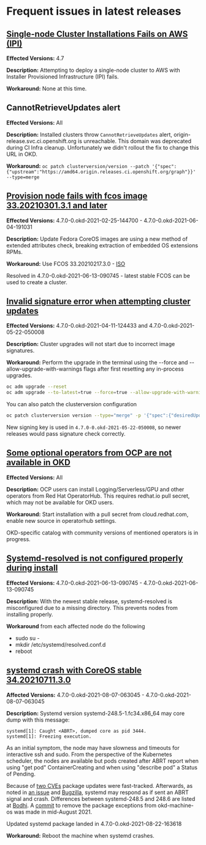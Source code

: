 # Frequent issues in latest releases

## [Single-node Cluster Installations Fails on AWS (IPI)](https://github.com/openshift/okd/issues/862)

  **Effected Versions:** 4.7

  **Description:** Attempting to deploy a single-node cluster to AWS with Installer Provisioned Infrastructure (IPI) fails.

  **Workaround:** None at this time. 

## CannotRetrieveUpdates alert

  **Effected Versions:** All

  **Description:** Installed clusters throw `CannotRetrieveUpdates` alert, origin-release.svc.ci.openshift.org is unreachable.
  This domain was deprecated during CI Infra cleanup. Unfortunately we didn't rollout the fix to change this URL in OKD.

  **Workaround:** `oc patch clusterversion/version --patch '{"spec":{"upstream":"https://amd64.origin.releases.ci.openshift.org/graph"}}' --type=merge`

## [Provision node fails with fcos image 33.20210301.3.1 and later](https://github.com/openshift/okd/issues/566)
  **Effected Versions:** 4.7.0-0.okd-2021-02-25-144700 - 4.7.0-0.okd-2021-06-04-191031

  **Description:** Update Fedora CoreOS images are using a new method of extended attributes check, breaking extraction of embedded OS extensions RPMs.

  **Workaround:** Use FCOS 33.20210217.3.0 - [ISO](https://builds.coreos.fedoraproject.org/prod/streams/stable/builds/33.20210217.3.0/x86_64/fedora-coreos-33.20210217.3.0-live.x86_64.iso)

  Resolved in 4.7.0-0.okd-2021-06-13-090745 - latest stable FCOS can be used to create a cluster.

## [Invalid signature error when attempting cluster updates](https://github.com/openshift/okd/issues/605)
  **Effected Versions:** 4.7.0-0.okd-2021-04-11-124433 and 4.7.0-0.okd-2021-05-22-050008

  **Description:** Cluster upgrades will not start due to incorrect image signatures.

  **Workaround:** Perform the upgrade in the terminal using the --force and --allow-upgrade-with-warnings flags after first resetting any in-process upgrades.
  ```bash
  oc adm upgrade --reset
  oc adm upgrade --to-latest=true --force=true --allow-upgrade-with-warnings
  ```
  You can also patch the clusterversion configuration
  ```bash
  oc patch clusterversion version --type="merge" -p '{"spec":{"desiredUpdate":{"force":true}}}'
  ```

  New signing key is used in `4.7.0-0.okd-2021-05-22-050008`, so newer releases would pass signature check correctly.

## [Some optional operators from OCP are not available in OKD](https://github.com/openshift/okd/issues/456)
  **Effected Versions:** All

  **Description:** OCP users can install Logging/Serverless/GPU and other operators from Red Hat OperatorHub. This requires redhat.io pull secret, which may not be available for OKD users.

  **Workaround:** Start installation with a pull secret from cloud.redhat.com, enable new source in operatorhub settings.

  OKD-specific catalog with community versions of mentioned operators is in progress.

## [Systemd-resolved is not configured properly during install](https://github.com/openshift/okd/issues/690)
  **Effected Versions:**  4.7.0-0.okd-2021-06-13-090745 - 4.7.0-0.okd-2021-06-13-090745

  **Description:** With the newest stable release, systemd-resolved is misconfigured due to a missing directory.  This prevents nodes from installing properly.
  
  **Workaround** from each affected node do the following
* sudo su -
* mkdir /etc/systemd/resolved.conf.d
* reboot

## [systemd crash with CoreOS stable 34.20210711.3.0](https://github.com/coreos/fedora-coreos-tracker/issues/912)

  **Affected Versions:**  4.7.0-0.okd-2021-08-07-063045 - 4.7.0-0.okd-2021-08-07-063045

  **Description:** Systemd version systemd-248.5-1.fc34.x86_64 may core dump with this message:

  ```
systemd[1]: Caught <ABRT>, dumped core as pid 3444.
systemd[1]: Freezing execution.
  ```
  As an initial symptom, the node may have slowness and timeouts for interactive ssh and sudo. From the perspective of the Kubernetes scheduler, the nodes are available but pods created after ABRT report when using "get pod" ContainerCreating and when using "describe pod" a Status of Pending.

  Because of [two CVEs](https://github.com/coreos/fedora-coreos-tracker/issues/904) package updates were fast-tracked. Afterwards, as noted in [an issue](https://github.com/coreos/fedora-coreos-tracker/issues/912) and [Bugzilla](https://bugzilla.redhat.com/show_bug.cgi?id=1984651), systemd may respond as if sent an ABRT signal and crash. Differences between systemd-248.5 and 248.6 are listed at [Bodhi](https://bodhi.fedoraproject.org/updates/FEDORA-2021-3141f0eff1). A [commit](https://github.com/openshift/okd-machine-os/pull/181) to remove the package exceptions from okd-machine-os was made in mid-August 2021.

  Updated systemd package landed in 4.7.0-0.okd-2021-08-22-163618

  **Workaround:** Reboot the machine when systemd crashes.
